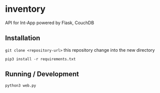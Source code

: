 # inventory
API for Int-App powered by Flask, CouchDB

## Installation

`git clone <repository-url>` this repository
change into the new directory

`pip3 install -r requirements.txt`

## Running / Development

`python3 web.py`
